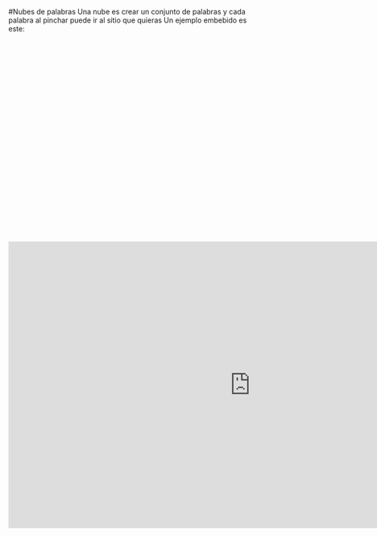#Nubes de palabras
Una nube es crear un conjunto de palabras y cada palabra al pinchar puede ir al sitio que quieras
Un ejemplo embebido es este:

<div style="width: 400px; height: 400px;" data-wordart-src="//cdn.wordart.com/json/nbxbwywrdop4" data-wordart-show-attribution></div>


<iframe src="https://docs.google.com/presentation/d/e/2PACX-1vRxLz_5OrrWath9wG6h2i_RX0Ejt98FqqoSmTH9XDWAI9uW-bPfGZOfEBWiTtRYcYQulhJz2zo8Dl3m/embed?start=false&loop=false&delayms=3000" frameborder="0" width="960" height="569" allowfullscreen="true" mozallowfullscreen="true" webkitallowfullscreen="true"></iframe>